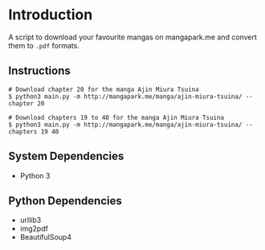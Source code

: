 # Introduction

A script to download your favourite mangas on mangapark.me and convert them to `.pdf` formats.

## Instructions

```
# Download chapter 20 for the manga Ajin Miura Tsuina
$ python3 main.py -m http://mangapark.me/manga/ajin-miura-tsuina/ --chapter 20

# Download chapters 19 to 40 for the manga Ajin Miura Tsuina
$ python3 main.py -m http://mangapark.me/manga/ajin-miura-tsuina/ --chapters 19 40
```

## System Dependencies

- Python 3

## Python Dependencies
- urllib3
- img2pdf
- BeautifulSoup4
